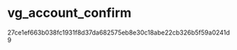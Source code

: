 vg_account_confirm
==================
27ce1ef663b038fc1931f8d37da682575eb8e30c18abe22cb326b5f59a0241d9
